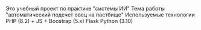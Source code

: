 Это учебный проект по практике "системы ИИ"
Тема работы "автоматический подсчет овец на пастбище"
Используемые технологии
  PHP (8.2) + JS + Boostrap (5.x) 
  Flask
  Python (3.10)

